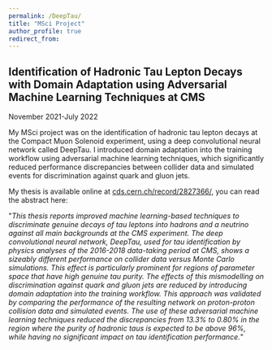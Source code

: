 ```yaml
---
permalink: /DeepTau/
title: "MSci Project"
author_profile: true
redirect_from: 
---
```


## Identification of Hadronic Tau Lepton Decays with Domain Adaptation using Adversarial Machine Learning Techniques at CMS

November 2021-July 2022

My MSci project was on the identification of hadronic tau lepton decays at the Compact Muon Solenoid experiment, using a deep convolutional neural network called DeepTau.
 I introduced domain adaptation into the training workflow using adversarial machine learning techniques, which significantly reduced performance discrepancies
 between collider data and simulated events for discrimination against quark and gluon jets.

My thesis is available online at [cds.cern.ch/record/2827366/](https://cds.cern.ch/record/2827366/ "cdslink"), you can read the abstract here:

"*This thesis reports improved machine learning-based techniques to discriminate genuine decays of tau leptons into hadrons and a neutrino against all main backgrounds at the CMS experiment. The deep convolutional neural network, DeepTau, used for tau identification by physics analyses of the 2016-2018 data-taking period at CMS, shows a sizeably different performance on collider data versus Monte Carlo simulations. This effect is particularly prominent for regions of parameter space that have high genuine tau purity. The effects of this mismodelling on discrimination against quark and gluon jets are reduced by introducing domain adaptation into the training workflow. This approach was validated by comparing the performance of the resulting network on proton-proton collision data and simulated events. The use of these adversarial machine learning techniques reduced the discrepancies from 13.3% to 0.80% in the region where the purity of hadronic taus is expected to be above 96%, while having no significant impact on tau identification performance.*"

